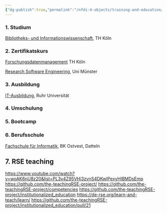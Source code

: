 ```yaml
---
{"dg-publish":true,"permalink":"/nfdi-4-objects/training-and-education/programmes/","noteIcon":""}
---
```


### 1. Studium 

[Bibliotheks- und Informationswissenschaft](https://www.th-koeln.de/studium/bibliotheks--und-informationswissenschaft-master_3202.php), TH Köln

### 2. Zertifikatskurs

[Forschungsdatenmanagement](https://www.th-koeln.de/weiterbildung/zertifikatskurs-forschungsdatenmanagement_82048.php) TH Köln

[Research Software Engineering](https://www.uni-muenster.de/CMTC/en/rse/index.html), Uni Münster

### 3. Ausbildung

[IT-Ausbildung](https://www.it-ausbildung.ruhr-uni-bochum.de/), Ruhr Universität 
### 4. Umschulung


### 5. Bootcamp


### 6. Berufsschule

[Fachschule für Informatik](https://bk-ostvest.de/index.php/fachschule-fuer-informatik), BK Ostvest, Datteln


## 7. RSE teaching

https://www.youtube.com/watch?v=woAK6nU8z20&list=PL3v4Z95VHi3zvnS4DKwIPexyHIBMDsEmp
https://github.com/the-teachingRSE-project/
https://github.com/the-teachingRSE-project/competencies
https://github.com/the-teachingRSE-project/institutionalized_education
https://de-rse.org/learn-and-teach/learn/
https://github.com/the-teachingRSE-project/institutionalized_education/pull/21